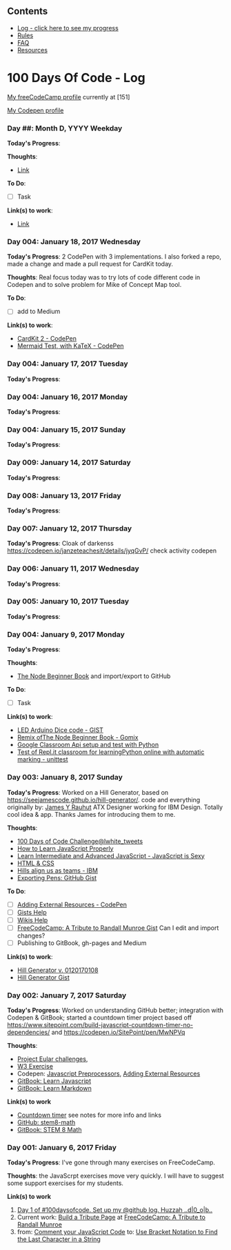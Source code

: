 ## Contents
* [Log - click here to see my progress](https://github.com/janzeteachesit/100-days-of-code/blob/master/log.md)
* [Rules](https://github.com/janzeteachesit/100-days-of-code/blob/master/docs/rules.md)
* [FAQ](https://github.com/janzeteachesit/100-days-of-code/blob/master/docs/FAQ.md)
* [Resources](https://github.com/janzeteachesit/100-days-of-code/blob/master/docs/resources.md)

# 100 Days Of Code - Log

[My freeCodeCamp profile](https://www.freecodecamp.com/janzeteachesit) currently at [151]

[My Codepen profile](https://codepen.io/janzeteachesit/)

### Day ##: Month D, YYYY Weekday

**Today's Progress**:

**Thoughts**:  

* [Link](#)

**To Do**:

- [ ] Task

**Link(s) to work**:

* [Link](#)

### Day 004: January 18, 2017 Wednesday

**Today's Progress**: 2 CodePen with 3 implementations.   I also forked a repo, made a change and made a pull request for CardKit today.

**Thoughts**:  Real focus today was to try lots of code different code in Codepen and to solve problem for Mike of Concept Map tool. 

**To Do**:

- [ ] add to Medium

**Link(s) to work**:

* [CardKit 2 - CodePen](https://codepen.io/janzeteachesit/pen/XppEVX)
* [Mermaid Test, with KaTeX - CodePen](https://codepen.io/janzeteachesit/pen/OWWZKN)

### Day 004: January 17, 2017 Tuesday

**Today's Progress**:

### Day 004: January 16, 2017 Monday

**Today's Progress**:

### Day 004: January 15, 2017 Sunday

**Today's Progress**:

### Day 009: January 14, 2017 Saturday

**Today's Progress**:

### Day 008: January 13, 2017 Friday

**Today's Progress**:

### Day 007: January 12, 2017 Thursday

**Today's Progress**: Cloak of darkenss https://codepen.io/janzeteachesit/details/jyqGvP/
check activity codepen

### Day 006: January 11, 2017 Wednesday

**Today's Progress**:

### Day 005: January 10, 2017 Tuesday

**Today's Progress**:

### Day 004: January 9, 2017 Monday

**Today's Progress**:

**Thoughts**:  

* [The Node Beginner Book](https://gomix.com/#!/project/node-beginner) and import/export to GitHub

**To Do**:

- [ ] Task

**Link(s) to work**:

* [LED Arduino Dice code - GIST](https://gist.github.com/janzeteachesit/b8df19375d92716482d39e299d2d3e80)
* [Remix ofThe Node Beginner Book - Gomix](https://gomix.com/#!/project/befitting-seashore)
* [Google Classroom Api setup and test with Python](https://developers.google.com/classroom/guides/get-started)
* [Test of Repl.it classroom for learningPython online with automatic marking - unittest](https://repl.it/teacher/classrooms/)


### Day 003: January 8, 2017 Sunday

**Today's Progress**: Worked on a Hill Generator, based on https://seejamescode.github.io/hill-generator/.  code and everything originally by: [James Y Rauhut](https://twitter.com/seejamescode) ATX Designer working for IBM Design.  Totally cool idea & app.  Thanks James for introducing them to me.

**Thoughts**:  

* [100 Days of Code Challenge@lwhite_tweets](https://medium.com/@lwhite_tweets/100-days-of-code-challenge-day-1-7e0f46becb27#.e8yw5zcxt)
* [How to Learn JavaScript Properly](http://javascriptissexy.com/how-to-learn-javascript-properly/)
* [Learn Intermediate and Advanced JavaScript - JavaScript is Sexy](http://javascriptissexy.com/learn-intermediate-and-advanced-javascript/)
* [HTML & CSS](https://www.codecademy.com/learn/web)
* [Hills align us as teams - IBM](https://www.ibm.com/design/thinking/keys/hills/)
* [Exporting Pens: GitHub Gist](https://blog.codepen.io/documentation/features/exporting-pens/)

**To Do**:
- [ ] [Adding External Resources - CodePen](https://blog.codepen.io/documentation/editor/adding-external-resources/)
- [ ] [Gists Help](https://help.github.com/categories/gists/)
- [ ] [Wikis Help](https://help.github.com/categories/wiki/)
- [ ] [FreeCodeCamp: A Tribute to Randall Munroe Gist](https://gist.github.com/janzeteachesit/14be19a25b417ba1d802d121b480dac8) Can I edit and import changes?
- [ ] Publishing to GitBook, gh-pages and Medium

**Link(s) to work**:
* [Hill Generator v. 0120170108](https://codepen.io/janzeteachesit/pen/oBjLRL)
* [Hill Generator Gist](https://gist.github.com/janzeteachesit/2d344a7ca06ed3d27ad775b46eb9e203)

### Day 002: January 7, 2017 Saturday

**Today's Progress**:  Worked on understanding GitHub better; integration with Codepen & GitBook; started a countdown timer project based off https://www.sitepoint.com/build-javascript-countdown-timer-no-dependencies/ and https://codepen.io/SitePoint/pen/MwNPVq

**Thoughts**:  
* [Project Eular challenges](https://projecteuler.net/problem=1), 
* [W3 Exercise](http://www.w3resource.com/javascript-exercises/) 
* Codepen: [Javascript Preprocessors](https://blog.codepen.io/documentation/editor/using-js-preprocessors/), [Adding External Resources](https://blog.codepen.io/documentation/editor/adding-external-resources/)
* [GitBook: Learn Javascript](https://gitbookio.gitbooks.io/javascript/content/)
* [GitBook: Learn Markdown](https://gitbookio.gitbooks.io/markdown/content/)

**Link(s) to work** 
* [Countdown timer](https://codepen.io/janzeteachesit/pen/VPLOYG) see notes for more info and links
* [GitHub: stem8-math](https://github.com/janzeteachesit/stem8-math)
* [GitBook: STEM 8 Math](https://janzeteachesit.gitbooks.io/stem-8-math-text/content/)

### Day 001: January 6, 2017 Friday

**Today's Progress**: I've gone through many exercises on FreeCodeCamp.

**Thoughts**: the JavaScrpt exercises move very quickly.  I will have to suggest some support exercises for my students.

**Link(s) to work**

1. [Day 1 of #100daysofcode. Set up my @github log.  Huzzah ..d|0_o|b..](https://twitter.com/janzeteachesit/status/817575401488715776)
2. Current work: [Build a Tribute Page](https://www.freecodecamp.com/challenges/build-a-tribute-page) at [FreeCodeCamp: A Tribute to Randall Munroe](https://codepen.io/janzeteachesit/pen/xRvrgL)
3. from: [Comment your JavaScript Code](https://www.freecodecamp.com/challenges/comment-your-javascript-code) to: [Use Bracket Notation to Find the Last Character in a String](https://www.freecodecamp.com/challenges/use-bracket-notation-to-find-the-last-character-in-a-string)

